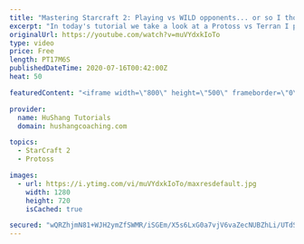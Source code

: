```yaml
---
title: "Mastering Starcraft 2: Playing vs WILD opponents... or so I thought"
excerpt: "In today's tutorial we take a look at a Protoss vs Terran I played on Pillars of Gold. It turns out to be a really wild game, but that's kind of expected when you're up against NA's notorious Skyler! The Loki of the SC2 scene. A very formidable opponent.  Mastering Starcraft 2: Playing vs WILD opponents..."
originalUrl: https://youtube.com/watch?v=muVYdxkIoTo
type: video
price: Free
length: PT17M6S
publishedDateTime: 2020-07-16T00:42:00Z
heat: 50

featuredContent: "<iframe width=\"800\" height=\"500\" frameborder=\"0\" src=\"https://www.youtube.com/embed/muVYdxkIoTo\" allow=\"accelerometer; autoplay; encrypted-media; gyroscope; picture-in-picture\" allowfullscreen></iframe>"

provider:
  name: HuShang Tutorials
  domain: hushangcoaching.com

topics:
  - StarCraft 2
  - Protoss

images:
  - url: https://i.ytimg.com/vi/muVYdxkIoTo/maxresdefault.jpg
    width: 1280
    height: 720
    isCached: true

secured: "wQRZhjmN81+WJH2ymZfSWMR/iSGEm/X5s6LxG0a7vjV6vaZecNUBZhLi/UTdSa0wovLUl6n0hKuPmW0n5cJ07J5VVF41+qUcapy1T3M9Gv5vfhgMH2wi4nwWxEAQz1v+1ivS6Zb1mUTziNQ0vPnlMRBUgMWz9/BwFnTVNemA7y0H3/Xt29RhK0F1pfmLlCDzp2nloAIoO7Z8BiySibmb/GtlcJNL/qP03YaCLO6652PdKnP1+DCIHEi/M4wFdUlT4RkLYQlllSd3yKeX8mizfpyWQUvQo64pwfahRyiXxDkPSP4YIASKocMOky7oYWX94uByLBbN4D5hAnrD9R7SXddY78ETaSOY65Wq+o1IDXX+t7NwnwnoDDqy/u4v/bix03FxnxtXvcI3k3CWVeOGOOeFGv2Xbdetuvf5gKX5xYM=;ecnmUZWdtVOAyEb1Q3G5gA=="
---
```


